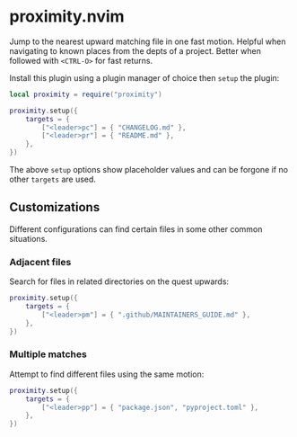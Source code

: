 # proximity.nvim

Jump to the nearest upward matching file in one fast motion. Helpful when
navigating to known places from the depts of a project. Better when followed
with `<CTRL-O>` for fast returns.

Install this plugin using a plugin manager of choice then `setup` the plugin:

```lua
local proximity = require("proximity")

proximity.setup({
	targets = {
		["<leader>pc"] = { "CHANGELOG.md" },
		["<leader>pr"] = { "README.md" },
	},
})
```

The above `setup` options show placeholder values and can be forgone if no other
`targets` are used.

## Customizations

Different configurations can find certain files in some other common situations.

### Adjacent files

Search for files in related directories on the quest upwards:

```lua
proximity.setup({
	targets = {
		["<leader>pm"] = { ".github/MAINTAINERS_GUIDE.md" },
	},
})
```

### Multiple matches

Attempt to find different files using the same motion:

```lua
proximity.setup({
	targets = {
		["<leader>pp"] = { "package.json", "pyproject.toml" },
	},
})
```
